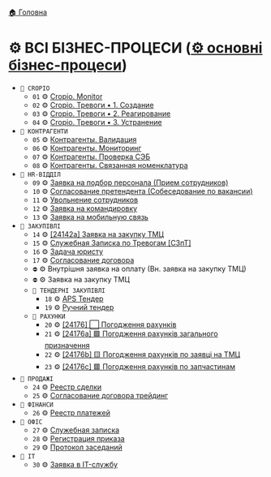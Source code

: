 ﻿[🏠 Головна](../README.MD) 

# ⚙️ ВСІ БІЗНЕС-ПРОЦЕСИ ([⚙️ основні бізнес-процеси](./AllProcesses.md))

- `📂 CROPIO`  
	- `01` ⚙️ [Cropio. Monitor](./A/01/README.MD)
	- `02` ⚙️ [Cropio. Тревоги • 1. Создание](./A/02/README.MD)
	- `03` ⚙️ [Cropio. Тревоги • 2. Реагирование](./A/03/README.MD)
	- `04` ⚙️ [Cropio. Тревоги • 3. Устранение](./A/04/README.MD)
- `📂 КОНТРАГЕНТИ`
	- `05` ⚙️ [Контрагенты. Валидация](./A/05/README.MD)
	- `06` ⚙️ [Контрагенты. Мониторинг](./A/06/README.MD)
	- `07` ⚙️ [Контрагенты. Проверка СЭБ](./A/07/README.MD)
	- `08` ⚙️ [Контрагенты. Связанная номенклатура](./A/08/README.MD)
- `📂 HR-ВІДДІЛ`
	- `09` ⚙️ [Заявка на подбор персонала (Прием сотрудников)](./A/09/README.MD) 
	- `10` ⚙️ [Согласование претендента (Собеседование по вакансии)](./A/10/README.MD)
	- `11` ⚙️ [Увольнение сотрудников](./B/11/README.MD)
	- `12` ⚙️ [Заявка на командировку](./B/12/README.MD)
	- `13` ⚙️ [Заявка на мобильную связь](./B/13/README.MD)
- `📂 ЗАКУПІВЛІ`
	- `14` ⚙️ [[24142a] Заявка на закупку ТМЦ](./B/14/README.MD)
	- `15` ⚙️ [Служебная Записка по Тревогам [СЗпТ]](./B/15/README.MD)
	- `16` ⚙️ [Задача юристу](./B/16/README.MD)
	- `17` ⚙️ [Согласование договора](./B/17/README.MD)
	- `⛔` ⚙️ Внутрішня заявка на оплату (Вн. заявка на закупку ТМЦ)
	- `⛔` ⚙️ Заявка на закупку ТМЦ
	- `📂 ТЕНДЕРНІ ЗАКУПІВЛІ`
		- `18` ⚙️ [APS Тендер](./B/18/README.MD)
		- `19` ⚙️ [Ручний тендер](./B/19/README.MD)
	- `📂 РАХУНКИ`
		- `20` ⚙️ [[24176] ⬜ Погодження рахунків](./B/20/README.MD)
		- `21` ⚙️ [[24176a] 🟩 Погодження рахунків загального призначення](./C/21/README.MD)
		- `22` ⚙️ [[24176b] 🟨 Погодження рахунків по заявці на ТМЦ](./C/22/README.MD)
		- `23` ⚙️ [[24176c] 🟥 Погодження рахунків по запчастинам](./C/23/README.MD)
- `📂 ПРОДАЖІ`
	- `24` ⚙️ [Реестр сделки](./C/24/README.MD)
	- `25` ⚙️ [Согласование договора трейдинг](./C/25/README.MD)
- `📂 ФІНАНСИ`
	- `26` ⚙️ [Реестр платежей](./C/26/README.MD)
- `📂 ОФІС`
	- `27` ⚙️ [Служебная записка](./C/27/README.MD)
	- `28` ⚙️ [Регистрация приказа](./C/28/README.MD)
	- `29` ⚙️ [Протокол заседаний](./C/29/README.MD)
- `📂 IT`
	- `30` ⚙️ [Заявка в IT-службу](./C/30/README.MD)